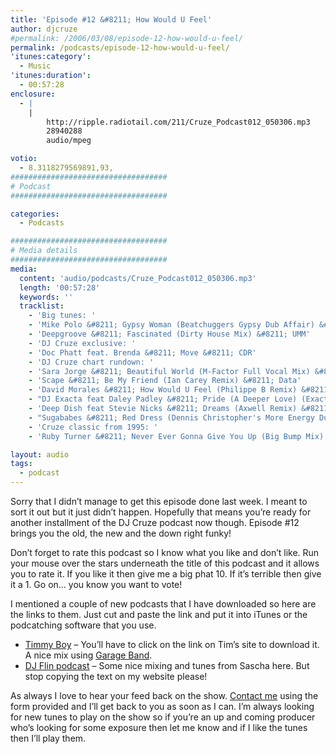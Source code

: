 ```yaml
---
title: 'Episode #12 &#8211; How Would U Feel'
author: djcruze
#permalink: /2006/03/08/episode-12-how-would-u-feel/
permalink: /podcasts/episode-12-how-would-u-feel/
'itunes:category':
  - Music
'itunes:duration':
  - 00:57:28
enclosure:
  - |
    |
        http://ripple.radiotail.com/211/Cruze_Podcast012_050306.mp3
        28940288
        audio/mpeg

votio:
  - 8.3118279569891,93,
###################################
# Podcast
###################################

categories:
  - Podcasts

###################################
# Media details
###################################
media:
  content: 'audio/podcasts/Cruze_Podcast012_050306.mp3'
  length: '00:57:28'
  keywords: ''
  tracklist:
    - 'Big tunes: '
    - 'Mike Polo &#8211; Gypsy Woman (Beatchuggers Gypsy Dub Affair) &#8211; Disco:Wax'
    - 'Deepgroove &#8211; Fascinated (Dirty House Mix) &#8211; UMM'
    - 'DJ Cruze exclusive: '
    - 'Doc Phatt feat. Brenda &#8211; Move &#8211; CDR'
    - 'DJ Cruze chart rundown: '
    - 'Sara Jorge &#8211; Beautiful World (M-Factor Full Vocal Mix) &#8211; Purple City'
    - 'Scape &#8211; Be My Friend (Ian Carey Remix) &#8211; Data'
    - 'David Morales &#8211; How Would U Feel (Philippe B Remix) &#8211; Data'
    - "DJ Exacta feat Daley Padley &#8211; Pride (A Deeper Love) (Exacta's Vocal Mix) &#8211; Compulsive"
    - 'Deep Dish feat Stevie Nicks &#8211; Dreams (Axwell Remix) &#8211; Positiva'
    - "Sugababes &#8211; Red Dress (Dennis Christopher's More Energy Dub) &#8211; Island"
    - 'Cruze classic from 1995: '
    - 'Ruby Turner &#8211; Never Ever Gonna Give You Up (Big Bump Mix) (from the Club Diamonds EP) &#8211; Wired Recordings'

layout: audio
tags:
  - podcast
---
```


Sorry that I didn&#8217;t manage to get this episode done last week. I meant to sort it out but it just didn&#8217;t happen. Hopefully that means you&#8217;re ready for another installment of the DJ Cruze podcast now though. Episode #12 brings you the old, the new and the down right funky!

Don&#8217;t forget to rate this podcast so I know what you like and don&#8217;t like. Run your mouse over the stars underneath the title of this podcast and it allows you to rate it. If you like it then give me a big phat 10. If it&#8217;s terrible then give it a 1. Go on&#8230; you know you want to vote!

I mentioned a couple of new podcasts that I have downloaded so here are the links to them. Just cut and paste the link and put it into iTunes or the podcatching software that you use.

- [Timmy Boy][23] &#8211; You&#8217;ll have to click on the link on Tim&#8217;s site to download it. A nice mix using [Garage Band][24].
- [DJ Flin podcast][25] &#8211; Some nice mixing and tunes from Sascha here. But stop copying the text on my website please!

As always I love to hear your feed back on the show. [Contact me][26] using the form provided and I&#8217;ll get back to you as soon as I can. I&#8217;m always looking for new tunes to play on the show so if you&#8217;re an up and coming producer who&#8217;s looking for some exposure then let me know and if I like the tunes then I&#8217;ll play them.

[1]: http://ripple.radiotail.com/211/Cruze_Podcast012_050306.mp3
[2]: http://www.djcruze.co.uk/cms/podcasts/feed/rss2
[3]: http://www.beatchuggers.dk/
[4]: http://www.discowax.com/
[5]: http://www.deepgrooveworld.com/
[6]: http://www.ummrecords.com/
[7]: http://docphatt.com/
[8]: http://www.discogs.com/artist/Sara+Jorge/
[9]: http://www.discogs.com/artist/M+Factor/
[10]: http://www.purplecitymusic.com/
[11]: http://www.ian45carey.com/
[12]: http://www.ministryofsound.com/
[13]: http://www.defmix.com/
[14]: http://www.djphilippeb.com/
[15]: http://www.deepdish.com/
[16]: http://www.nicksfix.com/
[17]: http://www.axwell.nu/
[18]: http://www.positivarecords.com/
[19]: http://www.sugababes.com/
[20]: http://www.spinninrecords.nl/
[21]: http://www.islandrecords.co.uk/
[22]: http://www.discogs.com/release/306967
[23]: http://web.mac.com/timrandall1/iWeb/Site/Podcast/Podcast.html
[24]: http://www.apple.com/ilife/garageband/
[25]: http://www.the-one-and-only.co.uk/podcast/?feed=rss2
[26]: http://www.djcruze.co.uk/cms/contact/
